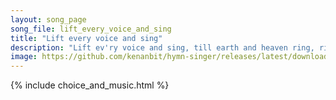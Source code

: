 ```yaml
---
layout: song_page
song_file: lift_every_voice_and_sing
title: "Lift every voice and sing"
description: "Lift ev'ry voice and sing, till earth and heaven ring, ring with the harmonies of liberty. Let our rejoicing rise high as the list'ning skies, let it ... theist 4part 3verse musicbyother textbyother chords"
image: https://github.com/kenanbit/hymn-singer/releases/latest/download/lift_every_voice_and_sing-trad.png
---
```


{% include choice_and_music.html %}